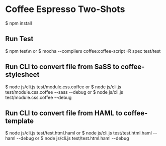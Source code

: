 # Coffee Espresso Two-Shots

$ npm install

## Run Test
$ npm test\n
or
$ mocha --compilers coffee:coffee-script -R spec test/test

## Run CLI to convert file from SaSS to coffee-stylesheet
$ node js/cli.js test/module.css.coffee
or
$ node js/cli.js test/module.css.coffee --sass --debug
or
$ node js/cli.js test/module.css.coffee --debug

## Run CLI to convert file from HAML to coffee-template
$ node js/cli.js test/test.html.haml
or
$ node js/cli.js test/test.html.haml --haml --debug
or
$ node js/cli.js test/test.html.haml --debug

